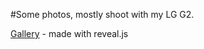 #Some photos, mostly shoot with my LG G2. 

[Gallery](https://eglio.github.io/foto-wallpapers) - made with reveal.js
